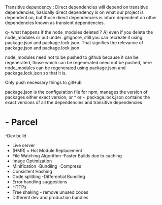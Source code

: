 Transitive dependency : Direct dependencies will depend on transitive dependencies, basically direct dependency is on what our project is dependent on, but those direct dependencies is inturn dependent on other dependencies known as transient dependencies.

q- what happens if the node_modules deleted ?
A) even if you delete the node_modules or put under .gitignore, still you can recreate it using package.json and package.lock.json. 
That signifies the relevance of package.json and package.lock.json

node_modules need not to be pushed to github because it can be regenerated, those which can be regenerated need not be pushed, here node_modules can be regenerated using package.json and package.lock.json so that it is.

Only push necessary things to gitHub

package.json is the configuration file for npm, manages the version of packages either exact version, or ^ or  ~
package.lock.json contains the exact versions of all the dependencies and transitive dependencies 

# - Parcel
-Dev build
- Live server
- (HMR) = Hot Module Replacement
- File Watching Algorithm
-Faster Builds due to caching
- Image Optimization
- Minification 
-Bundling
-Compress 
- Consistent Hashing
- Code splitting
-Differential Bundling
- Error handling suggestions
- HTTPs
- Tree shaking - remove unused codes 
- Different dev and production bundles